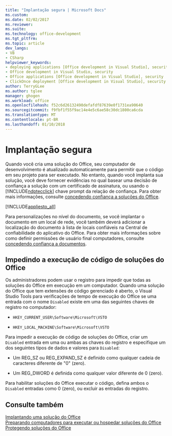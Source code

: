 ```yaml
---
title: "Implantação segura | Microsoft Docs"
ms.custom: 
ms.date: 02/02/2017
ms.reviewer: 
ms.suite: 
ms.technology: office-development
ms.tgt_pltfrm: 
ms.topic: article
dev_langs:
- VB
- CSharp
helpviewer_keywords:
- deploying applications [Office development in Visual Studio], security
- Office development in Visual Studio, security
- Office applications [Office development in Visual Studio], security
- ClickOnce deployment [Office development in Visual Studio], security
author: TerryGLee
ms.author: tglee
manager: ghogen
ms.workload: office
ms.openlocfilehash: f52c6d26132490defafdf87639e0f1731ea90640
ms.sourcegitcommit: f9fbf1f55f9ac14e4e5c6ae58c30dc1800ca6cda
ms.translationtype: MT
ms.contentlocale: pt-BR
ms.lasthandoff: 01/10/2018
---
```

# <a name="secure-deployment"></a>Implantação segura
  Quando você cria uma solução do Office, seu computador de desenvolvimento é atualizado automaticamente para permitir que o código em seu projeto para ser executado. No entanto, quando você implanta sua solução, você deve fornecer evidências no qual basear uma decisão de confiança a solução com um certificado de assinatura, ou usando o [!INCLUDE[ndptecclick](../vsto/includes/ndptecclick-md.md)] chave prompt da relação de confiança. Para obter mais informações, consulte [concedendo confiança a soluções do Office](../vsto/granting-trust-to-office-solutions.md).  
  
 [!INCLUDE[appliesto_all](../vsto/includes/appliesto-all-md.md)]  
  
 Para personalizações no nível do documento, se você implantar o documento em um local de rede, você também deverá adicionar a localização do documento à lista de locais confiáveis na Central de confiabilidade do aplicativo do Office. Para obter mais informações sobre como definir permissões de usuário final computadores, consulte [concedendo confiança a documentos](../vsto/granting-trust-to-documents.md).  
  
## <a name="preventing-office-solutions-from-running-code"></a>Impedindo a execução de código de soluções do Office  
 Os administradores podem usar o registro para impedir que todas as soluções do Office em execução em um computador. Quando uma solução do Office que tem extensões de código gerenciado é aberto, o Visual Studio Tools para verificações de tempo de execução do Office se uma entrada com o nome `Disabled` existe em uma das seguintes chaves de registro no computador:  
  
-   `HKEY_CURRENT_USER\Software\Microsoft\VSTO`  
  
-   `HKEY_LOCAL_MACHINE\Software\Microsoft\VSTO`  
  
 Para impedir a execução de código de soluções do Office, criar um `Disabled` entrada em uma ou ambas as chaves do registro e especifique um dos seguintes tipos de dados e valores para `Disabled`:  
  
-   Um REG_SZ ou REG_EXPAND_SZ é definido como qualquer cadeia de caracteres diferente de "0" (zero).  
  
-   Um REG_DWORD é definida como qualquer valor diferente de 0 (zero).  
  
 Para habilitar soluções do Office executar o código, defina ambos o `Disabled` entradas como 0 (zero), ou excluir as entradas do registro.  
  
## <a name="see-also"></a>Consulte também  
 [Implantando uma solução do Office](../vsto/deploying-an-office-solution.md)   
 [Preparando computadores para executar ou hospedar soluções do Office](http://msdn.microsoft.com/en-us/be1b173f-7261-4d74-aa4e-94ccd43db8d8)   
 [Protegendo soluções do Office](../vsto/securing-office-solutions.md)  
  
  